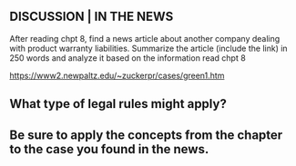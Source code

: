 ## DISCUSSION | IN THE NEWS

After reading chpt 8, find a news article about another company dealing with product warranty liabilities.  Summarize the article (include the link) in 250 words and analyze it based on the information read chpt 8

https://www2.newpaltz.edu/~zuckerpr/cases/green1.htm

What type of legal rules might apply?
  -
Be sure to apply the concepts from the chapter to the case you found in the news.
  -
